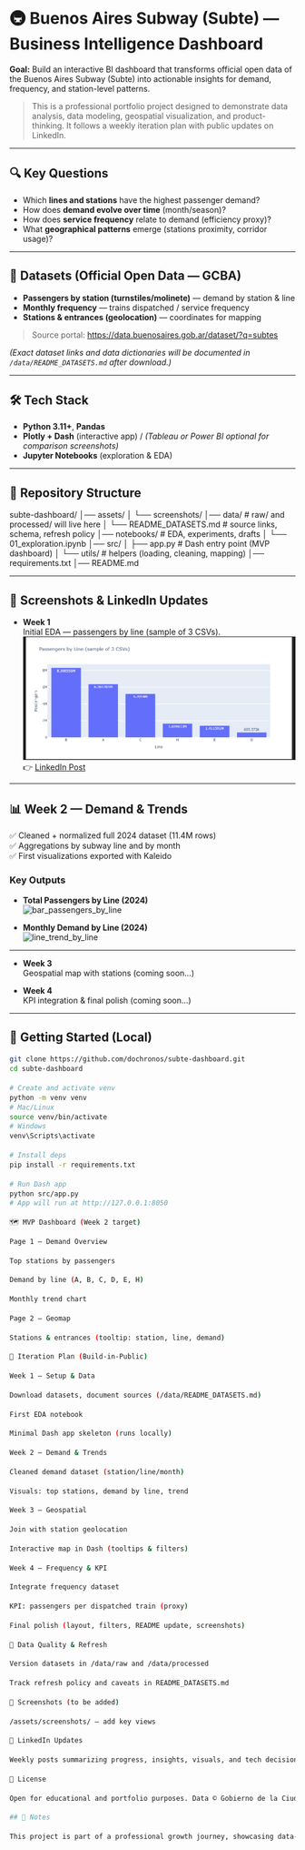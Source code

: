 # 🚇 Buenos Aires Subway (Subte) — Business Intelligence Dashboard

**Goal:** Build an interactive BI dashboard that transforms official open data of the Buenos Aires Subway (Subte) into actionable insights for demand, frequency, and station-level patterns.

> This is a professional portfolio project designed to demonstrate data analysis, data modeling, geospatial visualization, and product-thinking. It follows a weekly iteration plan with public updates on LinkedIn.

---

## 🔍 Key Questions
- Which **lines and stations** have the highest passenger demand?
- How does **demand evolve over time** (month/season)?
- How does **service frequency** relate to demand (efficiency proxy)?
- What **geographical patterns** emerge (stations proximity, corridor usage)?

---

## 🧩 Datasets (Official Open Data — GCBA)
- **Passengers by station (turnstiles/molinete)** — demand by station & line  
- **Monthly frequency** — trains dispatched / service frequency  
- **Stations & entrances (geolocation)** — coordinates for mapping  
> Source portal: https://data.buenosaires.gob.ar/dataset/?q=subtes

*(Exact dataset links and data dictionaries will be documented in `/data/README_DATASETS.md` after download.)*

---

## 🛠️ Tech Stack
- **Python 3.11+**, **Pandas**
- **Plotly + Dash** (interactive app) / *(Tableau or Power BI optional for comparison screenshots)*
- **Jupyter Notebooks** (exploration & EDA)

---

## 📂 Repository Structure
subte-dashboard/
│── assets/
│ └── screenshots/
│── data/ # raw/ and processed/ will live here
│ └── README_DATASETS.md # source links, schema, refresh policy
│── notebooks/ # EDA, experiments, drafts
│ └── 01_exploration.ipynb
│── src/
│ ├── app.py # Dash entry point (MVP dashboard)
│ └── utils/ # helpers (loading, cleaning, mapping)
│── requirements.txt
│── README.md

---

## 📸 Screenshots & LinkedIn Updates

- **Week 1**  
  Initial EDA — passengers by line (sample of 3 CSVs).  
  ![Week 1 preview](assets/screenshots/week1_preview.png)  
  👉 [LinkedIn Post](https://www.linkedin.com/posts/hermanschubert_dataanalytics-businessintelligence-python-activity-7365832932294381569-go3H?utm_source=share&utm_medium=member_desktop&rcm=ACoAAAggMogBjBE17nitimWMiApsgdQkRtJey-M)

---

## 📊 Week 2 — Demand & Trends

✅ Cleaned + normalized full 2024 dataset (11.4M rows)  
✅ Aggregations by subway line and by month  
✅ First visualizations exported with Kaleido  

### Key Outputs
- **Total Passengers by Line (2024)**  
  ![bar_passengers_by_line](assets/screenshots/bar_passengers_by_line.png)

- **Monthly Demand by Line (2024)**  
  ![line_trend_by_line](assets/screenshots/line_trend_by_line.png)

---



- **Week 3**  
  Geospatial map with stations (coming soon...)  

- **Week 4**  
  KPI integration & final polish (coming soon...)
---

## 🚀 Getting Started (Local)
```bash
git clone https://github.com/dochronos/subte-dashboard.git
cd subte-dashboard

# Create and activate venv
python -m venv venv
# Mac/Linux
source venv/bin/activate
# Windows
venv\Scripts\activate

# Install deps
pip install -r requirements.txt

# Run Dash app
python src/app.py
# App will run at http://127.0.0.1:8050

🗺️ MVP Dashboard (Week 2 target)

Page 1 — Demand Overview

Top stations by passengers

Demand by line (A, B, C, D, E, H)

Monthly trend chart

Page 2 — Geomap

Stations & entrances (tooltip: station, line, demand)

📅 Iteration Plan (Build-in-Public)

Week 1 — Setup & Data

Download datasets, document sources (/data/README_DATASETS.md)

First EDA notebook

Minimal Dash app skeleton (runs locally)

Week 2 — Demand & Trends

Cleaned demand dataset (station/line/month)

Visuals: top stations, demand by line, trend

Week 3 — Geospatial

Join with station geolocation

Interactive map in Dash (tooltips & filters)

Week 4 — Frequency & KPI

Integrate frequency dataset

KPI: passengers per dispatched train (proxy)

Final polish (layout, filters, README update, screenshots)

🧪 Data Quality & Refresh

Version datasets in /data/raw and /data/processed

Track refresh policy and caveats in README_DATASETS.md

📸 Screenshots (to be added)

/assets/screenshots/ — add key views

🔗 LinkedIn Updates

Weekly posts summarizing progress, insights, visuals, and tech decisions.

📜 License

Open for educational and portfolio purposes. Data © Gobierno de la Ciudad de Buenos Aires (per their open-data license).

## 📌 Notes

This project is part of a professional growth journey, showcasing data-driven skills and technical learning.